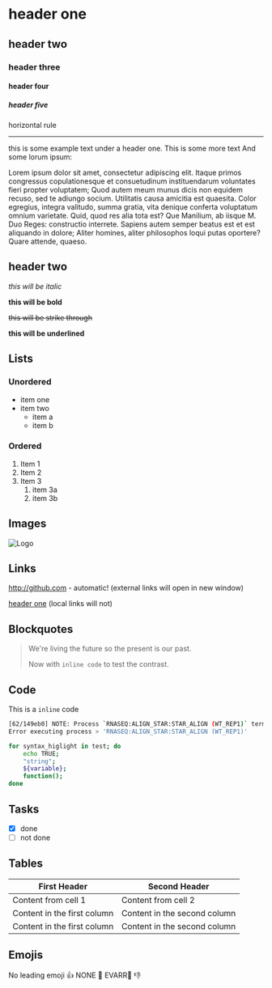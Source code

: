 <!-- Taken from https://github.com/oscarmorrison/md-page/blob/review/index.html -->

# header one

## header two

### header three

#### header four

##### header five

horizontal rule

---

this is some example text under a header one.
This is some more text
And some lorum ipsum:

Lorem ipsum dolor sit amet, consectetur adipiscing elit. Itaque primos congressus copulationesque et consuetudinum instituendarum voluntates fieri propter voluptatem; Quod autem meum munus dicis non equidem recuso, sed te adiungo socium. Utilitatis causa amicitia est quaesita. Color egregius, integra valitudo, summa gratia, vita denique conferta voluptatum omnium varietate. Quid, quod res alia tota est? Que Manilium, ab iisque M. Duo Reges: constructio interrete. Sapiens autem semper beatus est et est aliquando in dolore; Aliter homines, aliter philosophos loqui putas oportere? Quare attende, quaeso.

## header two

_this will be italic_

**this will be bold**

~~this will be strike through~~

**this will be underlined**

## Lists

### Unordered

- item one
- item two
  - item a
  - item b

### Ordered

1. Item 1
1. Item 2
1. Item 3
   1. item 3a
   1. item 3b

## Images

![Logo](https://user-images.githubusercontent.com/1651212/46570190-b8147200-c9a3-11e8-9c1f-d0a50d0540b6.jpg)

## Links

http://github.com - automatic!
(external links will open in new window)

[header one](http://localhost:8080/#header-one)
(local links will not)

## Blockquotes

> We're living the future so
> the present is our past.
>
> Now with `inline code` to test the contrast.

## Code

This is a `inline` code

```bash
[62/149eb0] NOTE: Process `RNASEQ:ALIGN_STAR:STAR_ALIGN (WT_REP1)` terminated with an error exit status (137) -- Execution is retried (1)
Error executing process > 'RNASEQ:ALIGN_STAR:STAR_ALIGN (WT_REP1)'

for syntax_higlight in test; do
    echo TRUE;
    "string";
    ${variable};
    function();
done
```

## Tasks

- [x] done
- [ ] not done

## Tables

| First Header                | Second Header                |
| --------------------------- | ---------------------------- |
| Content from cell 1         | Content from cell 2          |
| Content in the first column | Content in the second column |
| Content in the first column | Content in the second column |

## Emojis

No leading emoji :+1:
NONE :100:
EVARR:aerial_tramway:
:-1:
